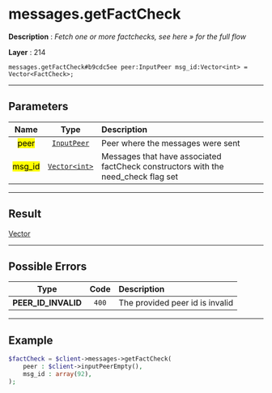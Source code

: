 # messages.getFactCheck

**Description** : *Fetch one or more factchecks, see here &raquo; for the full flow*

**Layer** : 214

```tl
messages.getFactCheck#b9cdc5ee peer:InputPeer msg_id:Vector<int> = Vector<FactCheck>;
```

---

## Parameters

| Name | Type | Description |
| :---: | :---: | :--- |
| <mark>peer</mark> | [`InputPeer`](type/InputPeer) | Peer where the messages were sent |
| <mark>msg_id</mark> | [`Vector<int>`](type/int) | Messages that have associated factCheck constructors with the need_check flag set |

---

## Result

[Vector<FactCheck>](type/FactCheck)

---

## Possible Errors

| Type | Code | Description |
| :---: | :---: | :--- |
| **PEER_ID_INVALID** | `400` | The provided peer id is invalid |

---

## Example

```php
$factCheck = $client->messages->getFactCheck(
	peer : $client->inputPeerEmpty(),
	msg_id : array(92),
);
```